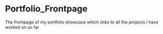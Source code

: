 # Portfolio_Frontpage
The frontpage of my portfolio showcase which links to all the projects I have worked on so far
